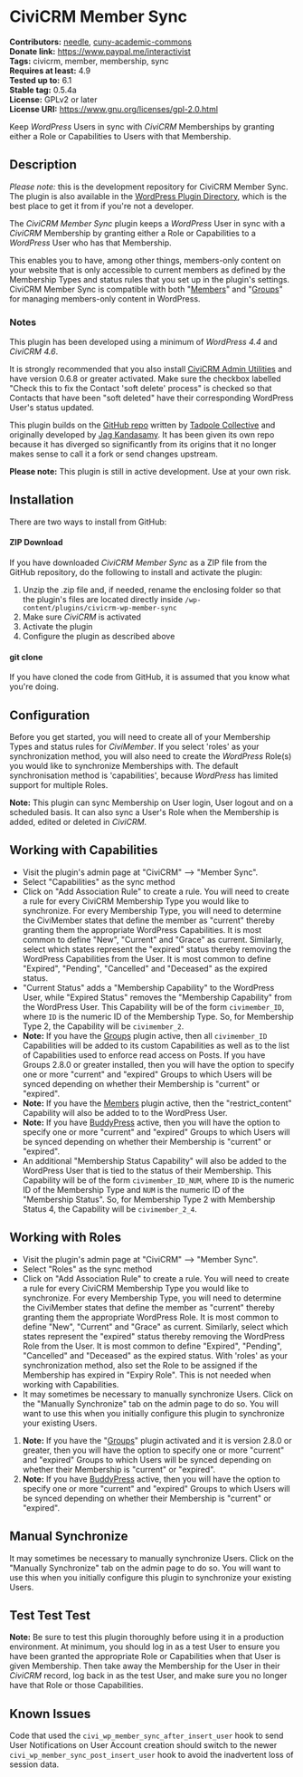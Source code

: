 CiviCRM Member Sync
=============================

**Contributors:** [needle](https://profiles.wordpress.org/needle/), [cuny-academic-commons](https://profiles.wordpress.org/cuny-academic-commons/)<br/>
**Donate link:** https://www.paypal.me/interactivist<br/>
**Tags:** civicrm, member, membership, sync<br/>
**Requires at least:** 4.9<br/>
**Tested up to:** 6.1<br/>
**Stable tag:** 0.5.4a<br/>
**License:** GPLv2 or later<br/>
**License URI:** https://www.gnu.org/licenses/gpl-2.0.html

Keep *WordPress* Users in sync with *CiviCRM* Memberships by granting either a Role or Capabilities to Users with that Membership.

## Description

*Please note:* this is the development repository for CiviCRM Member Sync. The plugin is also available in the [WordPress Plugin Directory](https://wordpress.org/plugins/civicrm-wp-member-sync/), which is the best place to get it from if you're not a developer.

The *CiviCRM Member Sync* plugin keeps a *WordPress* User in sync with a *CiviCRM* Membership by granting either a Role or Capabilities to a *WordPress* User who has that Membership.

This enables you to have, among other things, members-only content on your website that is only accessible to current members as defined by the Membership Types and status rules that you set up in the plugin's settings. CiviCRM Member Sync is compatible with both "[Members](https://wordpress.org/plugins/members/)" and "[Groups](https://wordpress.org/plugins/groups/)" for managing members-only content in WordPress.

### Notes

This plugin has been developed using a minimum of *WordPress 4.4* and *CiviCRM 4.6*.

It is strongly recommended that you also install [CiviCRM Admin Utilities](https://wordpress.org/plugins/civicrm-admin-utilities/) and have version 0.6.8 or greater activated. Make sure the checkbox labelled "Check this to fix the Contact 'soft delete' process" is checked so that Contacts that have been "soft deleted" have their corresponding WordPress User's status updated.

This plugin builds on the [GitHub repo](https://github.com/tadpolecc/civi_member_sync) written by [Tadpole Collective](https://tadpole.cc) and  originally developed by [Jag Kandasamy](http://www.orangecreative.net). It has been given its own repo because it has diverged so significantly from its origins that it no longer makes sense to call it a fork or send changes upstream.

**Please note:** This plugin is still in active development. Use at your own risk.

## Installation

There are two ways to install from GitHub:

#### ZIP Download

If you have downloaded *CiviCRM Member Sync* as a ZIP file from the GitHub repository, do the following to install and activate the plugin:

1. Unzip the .zip file and, if needed, rename the enclosing folder so that the plugin's files are located directly inside `/wp-content/plugins/civicrm-wp-member-sync`
2. Make sure *CiviCRM* is activated
3. Activate the plugin
4. Configure the plugin as described above

#### git clone

If you have cloned the code from GitHub, it is assumed that you know what you're doing.

## Configuration

Before you get started, you will need to create all of your Membership Types and status rules for *CiviMember*. If you select 'roles' as your synchronization method, you will also need to create the *WordPress* Role(s) you would like to synchronize Memberships with. The default synchronisation method is 'capabilities', because *WordPress* has limited support for multiple Roles.

**Note:** This plugin can sync Membership on User login, User logout and on a scheduled basis. It can also sync a User's Role when the Membership is added, edited or deleted in *CiviCRM*.

## Working with Capabilities

* Visit the plugin's admin page at "CiviCRM" --> "Member Sync".
* Select "Capabilities" as the sync method
* Click on "Add Association Rule" to create a rule. You will need to create a rule for every CiviCRM Membership Type you would like to synchronize. For every Membership Type, you will need to determine the CiviMember states that define the member as "current" thereby granting them the appropriate WordPress Capabilities. It is most common to define "New", "Current" and "Grace" as current. Similarly, select which states represent the "expired" status thereby removing the WordPress Capabilities from the User. It is most common to define "Expired", "Pending", "Cancelled" and "Deceased" as the expired status.
* "Current Status" adds a "Membership Capability" to the WordPress User, while "Expired Status" removes the "Membership Capability" from the WordPress User. This Capability will be of the form `civimember_ID`, where `ID` is the numeric ID of the Membership Type. So, for Membership Type 2, the Capability will be `civimember_2`.
* **Note:** If you have the [Groups](https://wordpress.org/plugins/groups/) plugin active, then all `civimember_ID` Capabilities will be added to its custom Capabilities as well as to the list of Capabilities used to enforce read access on Posts. If you have Groups 2.8.0 or greater installed, then you will have the option to specify one or more "current" and "expired" Groups to which Users will be synced depending on whether their Membership is "current" or "expired".
* **Note:** If you have the [Members](https://wordpress.org/plugins/members/) plugin active, then the "restrict_content" Capability will also be added to to the WordPress User.
* **Note:** If you have [BuddyPress](https://wordpress.org/plugins/buddypress/) active, then you will have the option to specify one or more "current" and "expired" Groups to which Users will be synced depending on whether their Membership is "current" or "expired".
* An additional "Membership Status Capability" will also be added to the WordPress User that is tied to the status of their Membership. This Capability will be of the form `civimember_ID_NUM`, where `ID` is the numeric ID of the Membership Type and `NUM` is the numeric ID of the "Membership Status". So, for Membership Type 2 with Membership Status 4, the Capability will be `civimember_2_4`.

## Working with Roles

* Visit the plugin's admin page at "CiviCRM" --> "Member Sync".
* Select "Roles" as the sync method
* Click on "Add Association Rule" to create a rule. You will need to create a rule for every CiviCRM Membership Type you would like to synchronize. For every Membership Type, you will need to determine the CiviMember states that define the member as "current" thereby granting them the appropriate WordPress Role. It is most common to define "New", "Current" and "Grace" as current. Similarly, select which states represent the "expired" status thereby removing the WordPress Role from the User. It is most common to define "Expired", "Pending", "Cancelled" and "Deceased" as the expired status. With 'roles' as your synchronization method, also set the Role to be assigned if the Membership has expired in "Expiry Role". This is not needed when working with Capabilities.
* It may sometimes be necessary to manually synchronize Users. Click on the "Manually Synchronize" tab on the admin page to do so. You will want to use this when you initially configure this plugin to synchronize your existing Users.
1. **Note:** If you have the "[Groups](https://wordpress.org/plugins/groups/)" plugin activated and it is version 2.8.0 or greater, then you will have the option to specify one or more "current" and "expired" Groups to which Users will be synced depending on whether their Membership is "current" or "expired".
2. **Note:** If you have [BuddyPress](https://wordpress.org/plugins/buddypress/) active, then you will have the option to specify one or more "current" and "expired" Groups to which Users will be synced depending on whether their Membership is "current" or "expired".

## Manual Synchronize

It may sometimes be necessary to manually synchronize Users. Click on the "Manually Synchronize" tab on the admin page to do so. You will want to use this when you initially configure this plugin to synchronize your existing Users.

## Test Test Test

**Note:** Be sure to test this plugin thoroughly before using it in a production environment. At minimum, you should log in as a test User to ensure you have been granted the appropriate Role or Capabilities when that User is given Membership. Then take away the Membership for the User in their *CiviCRM* record, log back in as the test User, and make sure you no longer have that Role or those Capabilities.

## Known Issues

Code that used the `civi_wp_member_sync_after_insert_user` hook to send User Notifications on User Account creation should switch to the newer `civi_wp_member_sync_post_insert_user` hook to avoid the inadvertent loss of session data.
